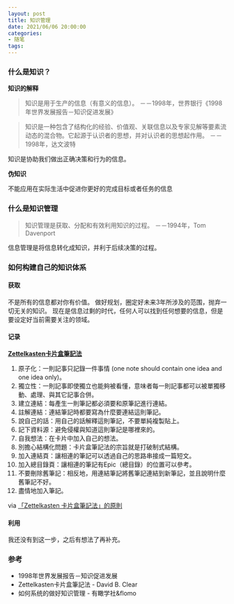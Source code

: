 ```yaml
---
layout: post
title: 知识管理
date: 2021/06/06 20:00:00
categories:
- 随笔
tags:
---
```


### 什么是知识？

**知识的解释**

> 知识是用于生产的信息（有意义的信息）。
> －－1998年，世界银行《1998年世界发展报告－知识促进发展》

> 知识是一种包含了结构化的经验、价值观、关联信息以及专家见解等要素流动态的混合物。它起源于认识者的思想，并对认识者的思想起作用。
> －－1998年，达文波特

知识是协助我们做出正确决策和行为的信息。

**伪知识**

不能应用在实际生活中促进你更好的完成目标或者任务的信息

### 什么是知识管理

> 知识管理是获取、分配和有效利用知识的过程。
> －－1994年，Tom Davenport

信息管理是将信息转化成知识，并利于后续决策的过程。

### 如何构建自己的知识体系

#### 获取

不是所有的信息都对你有价值。
做好规划，圈定好未来3年所涉及的范围，抛弃一切无关的知识。
现在是信息过剩的时代，任何人可以找到任何想要的信息，但是要设定好当前需要关注的领域。

#### 记录

**[Zettelkasten卡片盒筆記法](https://reurl.cc/E7Oyag)**

1. 原子化：一則記事只記錄一件事情 (one note should contain one idea and one idea only)。
2. 獨立性：一則記事即使獨立也能夠被看懂，意味者每一則記事都可以被單獨移動、處理、與其它記事合併。
3. 建立連結：每產生一則筆記都必須要和原筆記進行連結。
4. 註解連結：連結筆記時都要寫為什麼要連結這則筆記。
5. 說自己的話：用自己的話解釋這則筆記，不要單純複製貼上。
6. 記下資料源：避免侵權與知道這則筆記是哪裡來的。
7. 自我想法：在卡片中加入自己的想法。
8. 別擔心結構化問題：卡片盒筆記法的宗旨就是打破制式結構。
9. 加入連結頁：讓相連的筆記可以透過自己的思路串接成一篇短文。
10. 加入總目錄頁：讓相連的筆記有Epic（總目錄）的位置可以參考。
11. 不要刪除舊筆記：相反地，用連結筆記將舊筆記連結到新筆記，並且說明什麼舊筆記不好。
12. 盡情地加入筆記。

via [「Zettelkasten 卡片盒筆記法」的原則](https://medium.com/pm%E7%9A%84%E7%94%9F%E7%94%A2%E5%8A%9B%E5%B7%A5%E5%85%B7%E7%AE%B1/zettelkasten%E5%8D%A1%E7%89%87%E7%9B%92%E7%AD%86%E8%A8%98%E6%B3%95-%E5%BB%BA%E7%AB%8B%E7%9F%A5%E8%AD%98%E9%80%A3%E7%B5%90%E7%B6%B2%E8%B7%AF%E4%BE%86%E6%B4%BB%E7%94%A8%E7%AD%86%E8%A8%98-f85a91729521)

#### 利用

我还没有到这一步，之后有想法了再补充。


### 参考

* 1998年世界发展报告－知识促进发展
* Zettelkasten卡片盒筆記法 - David B. Clear
* 如何系统的做好知识管理 - 有瞰学社&flomo